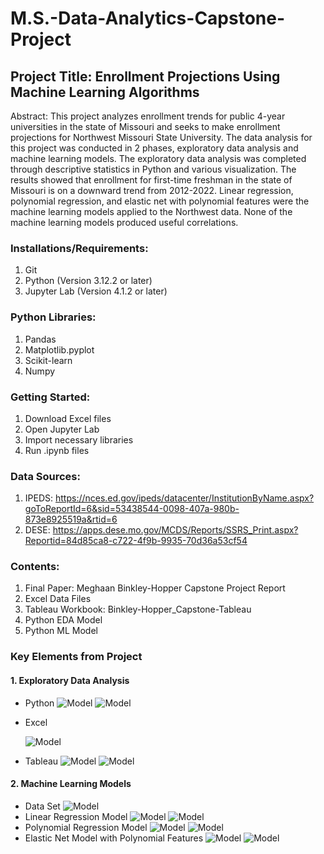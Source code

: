 # M.S.-Data-Analytics-Capstone-Project

## Project Title: Enrollment Projections Using Machine Learning Algorithms

Abstract: This project analyzes enrollment trends for public 4-year universities in the state of Missouri and seeks to make enrollment projections for Northwest Missouri State University.  The data analysis for this project was conducted in 2 phases, exploratory data analysis and machine learning models.  The exploratory data analysis was completed through descriptive statistics in Python and various visualization.  The results showed that enrollment for first-time freshman in the state of Missouri is on a downward trend from 2012-2022.  Linear regression, polynomial regression, and elastic net with polynomial features were the machine learning models applied to the Northwest data.  None of the machine learning models produced useful correlations.  

### Installations/Requirements:
1. Git
2. Python (Version 3.12.2 or later)
3. Jupyter Lab (Version 4.1.2 or later)

### Python Libraries:
1. Pandas
2. Matplotlib.pyplot
3. Scikit-learn
4. Numpy

### Getting Started:
1. Download Excel files
2. Open Jupyter Lab
3. Import necessary libraries
4. Run .ipynb files 


### Data Sources:
1. IPEDS: https://nces.ed.gov/ipeds/datacenter/InstitutionByName.aspx?goToReportId=6&sid=53438544-0098-407a-980b-873e8925519a&rtid=6
2. DESE: https://apps.dese.mo.gov/MCDS/Reports/SSRS_Print.aspx?Reportid=84d85ca8-c722-4f9b-9935-70d36a53cf54 

### Contents: 
1. Final Paper: Meghaan Binkley-Hopper Capstone Project Report
2. Excel Data Files
3. Tableau Workbook: Binkley-Hopper_Capstone-Tableau
4. Python EDA Model
5. Python ML Model

### Key Elements from Project
#### 1. Exploratory Data Analysis
- Python
  ![Model](https://github.com/Meghaan-Binkley-Hopper/M.S.-Data-Analytics-Capstone-Project/blob/main/PNG/EDA/IPEDS_DescriptiveCode.png)
  ![Model](https://github.com/Meghaan-Binkley-Hopper/M.S.-Data-Analytics-Capstone-Project/blob/main/PNG/EDA/IPEDS_DescriptiveStats.png)
- Excel
  
  ![Model](https://github.com/Meghaan-Binkley-Hopper/M.S.-Data-Analytics-Capstone-Project/blob/main/PNG/EDA/First-TimeFreshmanEnrollment.png)
- Tableau
  ![Model](https://github.com/Meghaan-Binkley-Hopper/M.S.-Data-Analytics-Capstone-Project/blob/main/PNG/EDA/EnrollmentComparison_Northwest.png)
  ![Model](https://github.com/Meghaan-Binkley-Hopper/M.S.-Data-Analytics-Capstone-Project/blob/main/PNG/EDA/EnrollmentComparisons_OtherUniversities.png)
#### 2. Machine Learning Models
- Data Set
 ![Model](https://github.com/Meghaan-Binkley-Hopper/M.S.-Data-Analytics-Capstone-Project/blob/main/PNG/ML/MLData.png)
- Linear Regression Model
 ![Model](https://github.com/Meghaan-Binkley-Hopper/M.S.-Data-Analytics-Capstone-Project/blob/main/PNG/ML/Code_LinearRegressionModel.png)
![Model](https://github.com/Meghaan-Binkley-Hopper/M.S.-Data-Analytics-Capstone-Project/blob/main/PNG/ML/Code_LinearRegressionPlot.png)
- Polynomial Regression Model
  ![Model](https://github.com/Meghaan-Binkley-Hopper/M.S.-Data-Analytics-Capstone-Project/blob/main/PNG/ML/Code_PolynomialRegressionModel.png)
  ![Model](https://github.com/Meghaan-Binkley-Hopper/M.S.-Data-Analytics-Capstone-Project/blob/main/PNG/ML/Code_PolynomialRegressionPlot.png)
- Elastic Net Model with Polynomial Features
  ![Model](https://github.com/Meghaan-Binkley-Hopper/M.S.-Data-Analytics-Capstone-Project/blob/main/PNG/ML/Code_ElasticNetModel.png)
  ![Model](https://github.com/Meghaan-Binkley-Hopper/M.S.-Data-Analytics-Capstone-Project/blob/main/PNG/ML/Code_ElasticNetPlot.png)
